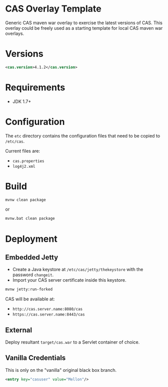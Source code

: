 CAS Overlay Template
============================

Generic CAS maven war overlay to exercise the latest versions of CAS. This overlay could be freely used as a starting template for local CAS maven war overlays.

# Versions
```xml
<cas.version>4.1.2</cas.version>
```

# Requirements
* JDK 1.7+

# Configuration 
The `etc` directory contains the configuration files that need to be copied to `/etc/cas`. 

Current files are:

* `cas.properties`
* `log4j2.xml`

# Build

```bash
mvnw clean package
```

or

```bash
mvnw.bat clean package
```

# Deployment

## Embedded Jetty

* Create a Java keystore at `/etc/cas/jetty/thekeystore` with the password `changeit`. 
* Import your CAS server certificate inside this keystore.

```bash
mvnw jetty:run-forked
```

CAS will be available at:

* `http://cas.server.name:8080/cas`
* `https://cas.server.name:8443/cas`

## External
Deploy resultant `target/cas.war` to a Servlet container of choice.

## Vanilla Credentials
This is only on the "vanilla" original black box branch.
```XML
<entry key="casuser" value="Mellon"/>
```